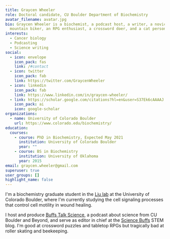 ```yaml
---
title: Graycen Wheeler
role: Doctoral candidate, CU Boulder Department of Biochemistry
avatar_filename: avatar.jpg
bio: Graycen Wheeler is a biochemist, a podcast host, a writer, a novice
  mountain biker, an RPG enthusiast, a crossword doer, and a cat person.
interests:
  - Cancer biology
  - Podcasting
  - Science writing
social:
  - icon: envelope
    icon_pack: fas
    link: /#contact
  - icon: twitter
    icon_pack: fab
    link: https://twitter.com/GraycenWheeler
  - icon: linkedin
    icon_pack: fab
    link: https://www.linkedin.com/in/graycen-wheeler/
  - link: https://scholar.google.com/citations?hl=en&user=S37Ek6cAAAAJ
    icon_pack: ai
    icon: google-scholar
organizations:
  - name: University of Colorado Boulder
    url: https://www.colorado.edu/biochemistry/
education:
  courses:
    - course: PhD in Biochemistry, Expected May 2021
      institution: University of Colorado Boulder
      year: ""
    - course: BS in Biochemistry
      institution: University of Oklahoma
      year: 2015
email: graycen.wheeler@gmail.com
superuser: true
user_groups: []
highlight_name: false
---
```

I'm a biochemistry graduate student in the [Liu lab](https://www.colorado.edu/lab/liu/) at the University of Colorado Boulder, where I'm currently studying the cell signaling processes that control cell motility in wound healing.

I host and produce [Buffs Talk Science](https://buffstalkscience.com/), a podcast about science from CU Boulder and Beyond, and serve as editor in chief at the [Science Buffs](https://sciencebuffs.org/tag/graycen-wheeler/) STEM blog. I'm good at crossword puzzles and tabletop RPGs but tragically bad at roller skating and beekeeping.